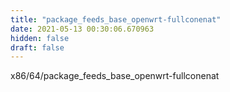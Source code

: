```yaml
---
title: "package_feeds_base_openwrt-fullconenat"
date: 2021-05-13 00:30:06.670963
hidden: false
draft: false
---
```


x86/64/package_feeds_base_openwrt-fullconenat

